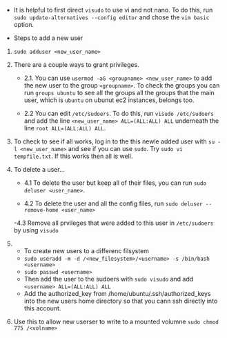 * It is helpful to first direct `visudo` to use vi and not nano. To do this, run
`sudo update-alternatives --config editor` and chose the `vim basic` option.

* Steps to add a new user
1. `sudo adduser <new_user_name>`

2. There are a couple ways to grant privileges.

    - 2.1. You can use `usermod -aG <groupname> <new_user_name>` to add 
    the new user to the group `<groupname>`. To check the groups you can run 
    `groups ubuntu` to see all the groups all the groups
    that the main user, which is `ubuntu` on ubunut ec2 instances, belongs too.

    - 2.2 You can edit `/etc/sudoers`. To do this, run `visudo /etc/sudoers` and 
    add the line `<new_user_name> ALL=(ALL:ALL) ALL` underneath the line 
    `root ALL=(ALL:ALL) ALL`.

3. To check to see if all works, log in to the this newle added user with 
`su -l <new_user_name>` and see if you can use `sudo`. Try `sudo vi tempfile.txt`.
If this works then all is well.

4. To delete a user...
    
    - 4.1 To delete the user but keep all of their files, you can run 
    `sudo deluser <user_name>`.

    - 4.2 To delete the user and all the config files, run 
    `sudo deluser --remove-home <user_name>`

    -4.3 Remove all prvileges that were added to this user in `/etc/sudoers` by using 
    `visudo`

5. * To create new users to a differenc filsystem
    - `sudo useradd -m -d /<new_filesystem>/<username> -s /bin/bash <username>`
    - `sudo passwd <username>`
   * Then add the user to the sudoers with `sudo visudo` and 
     add `<username> ALL=(ALL:ALL) ALL`
   * Add the authorized_key from /home/ubuntu/.ssh/authorized_keys into the new users
     home directory so that you cann ssh directly into this account.

6. Use this to allow new userser to write to a mounted volumne `sudo chmod 775 /<volname>`

